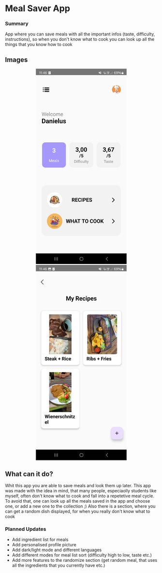 # Meal Saver App

### Summary
App where you can save meals with all the important infos (taste, difficulty, instructions), so when you don't know what to cook you can look up all the things that you know how to cook

## Images

<p align="center">
  <img src="promo_img1.jpg" alt="Main screen" width="300"/>
  <img src="promo_img2.jpg" alt="Recipes section" width="300"/>
</p>

##  What can it do?
Whit this app you are able to save meals and look them up later. This app was made with the idea in mind, that many people, especiaolly students like myself, often don't know what to cook and fall into a repetetive meal cycle. To avoid that, one can look up all the meals saved in the app and choose one, or add a new one to the collection ;)
Also there is a section, where you can get a random dish displayed, for when you really don't know what to cook

### Planned Updates
- Add ingredient list for meals
- Add personalised profile picture
- Add dark/light mode and different languages
- Add different modes for meal list sort (difficulty high to low, taste etc.)
- Add more features to the randomize section (get random meal, that uses all the ingredients that you currently have etc.)
